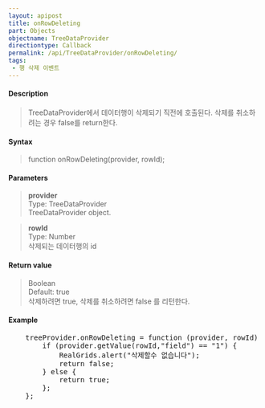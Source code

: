 ```yaml
---
layout: apipost
title: onRowDeleting
part: Objects
objectname: TreeDataProvider
directiontype: Callback
permalink: /api/TreeDataProvider/onRowDeleting/
tags:
 - 행 삭제 이벤트
---
```



#### Description

> TreeDataProvider에서 데이터행이 삭제되기 직전에 호출된다.
> 삭제를 취소하려는 경우 false를 return한다.

#### Syntax

> function onRowDeleting(provider, rowId);  

#### Parameters

> **provider**  
> Type: TreeDataProvider  
> TreeDataProvider object.  

> **rowId**  
> Type: Number  
> 삭제되는 데이터행의 id  

#### Return value

> Boolean  
> Default: true  
> 삭제하려면 true, 삭제를 취소하려면 false 를 리턴한다.  

#### Example

<pre class="prettyprint">
   	treeProvider.onRowDeleting = function (provider, rowId) {
        if (provider.getValue(rowId,"field") == "1") {
            RealGrids.alert("삭제할수 없습니다");
            return false;  
        } else {
            return true;
        };
    };
</pre>

